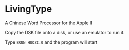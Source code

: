 # LivingType
A Chinese Word Processor for the Apple II

Copy the DSK file onto a disk, or use an emulator to run it.

Type ```BRUN HUOZI.0``` and the program will start
